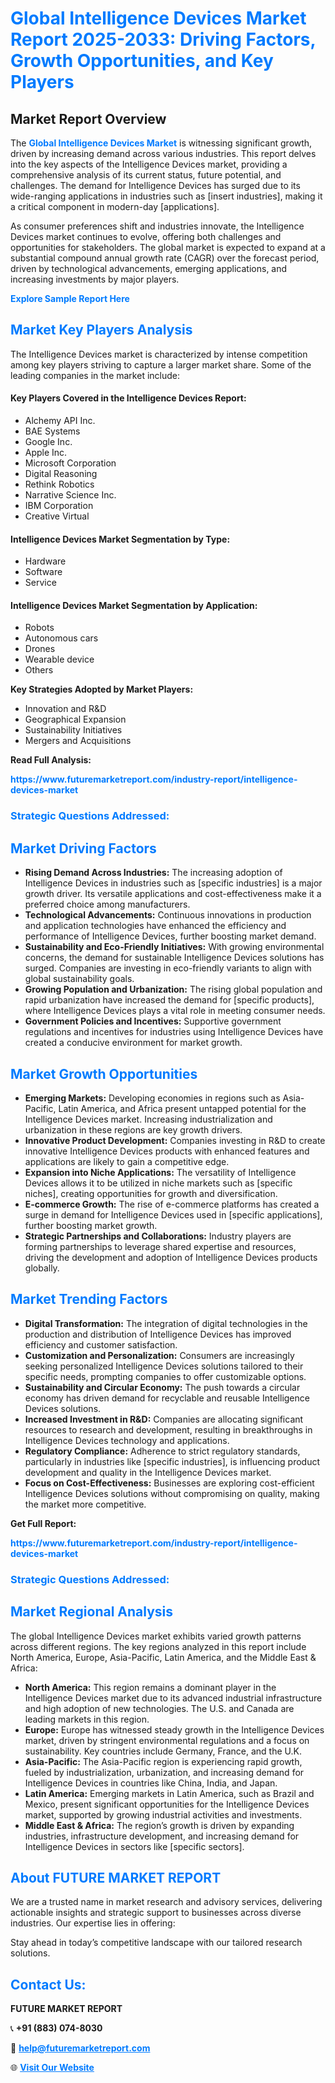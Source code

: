 <h1 style="color: #007BFF;">Global Intelligence Devices Market Report 2025-2033: Driving Factors, Growth Opportunities, and Key Players</h1>

<section id="overview">
<h2>Market Report Overview</h2>
<p>The <a href="https://www.futuremarketreport.com/industry-report/intelligence-devices-market" style="color: #007BFF; text-decoration: none;"><strong>Global Intelligence Devices Market</strong></a> is witnessing significant growth, driven by increasing demand across various industries. This report delves into the key aspects of the Intelligence Devices market, providing a comprehensive analysis of its current status, future potential, and challenges. The demand for Intelligence Devices has surged due to its wide-ranging applications in industries such as [insert industries], making it a critical component in modern-day [applications].</p>
<p>As consumer preferences shift and industries innovate, the Intelligence Devices market continues to evolve, offering both challenges and opportunities for stakeholders. The global market is expected to expand at a substantial compound annual growth rate (CAGR) over the forecast period, driven by technological advancements, emerging applications, and increasing investments by major players.</p>
</section>

<section id="overview">
<p><a href="https://www.futuremarketreport.com/request-sample/reportId=82195" style="color: #007BFF; text-decoration: none;"><strong>Explore Sample Report Here</strong></a></p>
</section>

<section id="key-players">
<h2 style="color: #007BFF;">Market Key Players Analysis</h2>
<p>The Intelligence Devices market is characterized by intense competition among key players striving to capture a larger market share. Some of the leading companies in the market include:</p>
<h4>Key Players Covered in the Intelligence Devices Report:</h4>
<ul><li>Alchemy API Inc.</li><li>BAE Systems</li><li>Google Inc.</li><li>Apple Inc.</li><li>Microsoft Corporation</li><li>Digital Reasoning</li><li>Rethink Robotics</li><li>Narrative Science Inc.</li><li>IBM Corporation</li><li>Creative Virtual</li></ul>
<h4>Intelligence Devices Market Segmentation by Type:</h4>
<ul><li>Hardware</li><li>Software</li><li>Service</li></ul>

<h4>Intelligence Devices Market Segmentation by Application:</h4>
<ul><li>Robots</li><li>Autonomous cars</li><li>Drones</li><li>Wearable device</li><li>Others</li></ul>
<p><strong>Key Strategies Adopted by Market Players:</strong></p>
<ul>
<li>Innovation and R&D</li>
<li>Geographical Expansion</li>
<li>Sustainability Initiatives</li>
<li>Mergers and Acquisitions</li>
</ul>
</section>

<section>
<p><strong>Read Full Analysis: </strong></p><a href="https://www.futuremarketreport.com/industry-report/intelligence-devices-market" style="color: #007BFF; text-decoration: none;"><strong>https://www.futuremarketreport.com/industry-report/intelligence-devices-market</strong></a>
<h3 style="color: #007BFF;">Strategic Questions Addressed:</h3>
</section>

<section id="driving-factors">
<h2 style="color: #007BFF;">Market Driving Factors</h2>
<ul>
<li><strong>Rising Demand Across Industries:</strong> The increasing adoption of Intelligence Devices in industries such as [specific industries] is a major growth driver. Its versatile applications and cost-effectiveness make it a preferred choice among manufacturers.</li>
<li><strong>Technological Advancements:</strong> Continuous innovations in production and application technologies have enhanced the efficiency and performance of Intelligence Devices, further boosting market demand.</li>
<li><strong>Sustainability and Eco-Friendly Initiatives:</strong> With growing environmental concerns, the demand for sustainable Intelligence Devices solutions has surged. Companies are investing in eco-friendly variants to align with global sustainability goals.</li>
<li><strong>Growing Population and Urbanization:</strong> The rising global population and rapid urbanization have increased the demand for [specific products], where Intelligence Devices plays a vital role in meeting consumer needs.</li>
<li><strong>Government Policies and Incentives:</strong> Supportive government regulations and incentives for industries using Intelligence Devices have created a conducive environment for market growth.</li>
</ul>
</section>

<section id="growth-opportunities">
<h2 style="color: #007BFF;">Market Growth Opportunities</h2>
<ul>
<li><strong>Emerging Markets:</strong> Developing economies in regions such as Asia-Pacific, Latin America, and Africa present untapped potential for the Intelligence Devices market. Increasing industrialization and urbanization in these regions are key growth drivers.</li>
<li><strong>Innovative Product Development:</strong> Companies investing in R&D to create innovative Intelligence Devices products with enhanced features and applications are likely to gain a competitive edge.</li>
<li><strong>Expansion into Niche Applications:</strong> The versatility of Intelligence Devices allows it to be utilized in niche markets such as [specific niches], creating opportunities for growth and diversification.</li>
<li><strong>E-commerce Growth:</strong> The rise of e-commerce platforms has created a surge in demand for Intelligence Devices used in [specific applications], further boosting market growth.</li>
<li><strong>Strategic Partnerships and Collaborations:</strong> Industry players are forming partnerships to leverage shared expertise and resources, driving the development and adoption of Intelligence Devices products globally.</li>
</ul>
</section>

<section id="trending-factors">
<h2 style="color: #007BFF;">Market Trending Factors</h2>
<ul>
<li><strong>Digital Transformation:</strong> The integration of digital technologies in the production and distribution of Intelligence Devices has improved efficiency and customer satisfaction.</li>
<li><strong>Customization and Personalization:</strong> Consumers are increasingly seeking personalized Intelligence Devices solutions tailored to their specific needs, prompting companies to offer customizable options.</li>
<li><strong>Sustainability and Circular Economy:</strong> The push towards a circular economy has driven demand for recyclable and reusable Intelligence Devices solutions.</li>
<li><strong>Increased Investment in R&D:</strong> Companies are allocating significant resources to research and development, resulting in breakthroughs in Intelligence Devices technology and applications.</li>
<li><strong>Regulatory Compliance:</strong> Adherence to strict regulatory standards, particularly in industries like [specific industries], is influencing product development and quality in the Intelligence Devices market.</li>
<li><strong>Focus on Cost-Effectiveness:</strong> Businesses are exploring cost-efficient Intelligence Devices solutions without compromising on quality, making the market more competitive.</li>
</ul>
</section>

<section>
<p><strong>Get Full Report: </strong></p><a href="https://www.futuremarketreport.com/industry-report/intelligence-devices-market" style="color: #007BFF; text-decoration: none;"><strong>https://www.futuremarketreport.com/industry-report/intelligence-devices-market</strong></a>
<h3 style="color: #007BFF;">Strategic Questions Addressed:</h3>
</section>


<section id="regional-analysis">
<h2 style="color: #007BFF;">Market Regional Analysis</h2>
<p>The global Intelligence Devices market exhibits varied growth patterns across different regions. The key regions analyzed in this report include North America, Europe, Asia-Pacific, Latin America, and the Middle East & Africa:</p>
<ul>
<li><strong>North America:</strong> This region remains a dominant player in the Intelligence Devices market due to its advanced industrial infrastructure and high adoption of new technologies. The U.S. and Canada are leading markets in this region.</li>
<li><strong>Europe:</strong> Europe has witnessed steady growth in the Intelligence Devices market, driven by stringent environmental regulations and a focus on sustainability. Key countries include Germany, France, and the U.K.</li>
<li><strong>Asia-Pacific:</strong> The Asia-Pacific region is experiencing rapid growth, fueled by industrialization, urbanization, and increasing demand for Intelligence Devices in countries like China, India, and Japan.</li>
<li><strong>Latin America:</strong> Emerging markets in Latin America, such as Brazil and Mexico, present significant opportunities for the Intelligence Devices market, supported by growing industrial activities and investments.</li>
<li><strong>Middle East & Africa:</strong> The region’s growth is driven by expanding industries, infrastructure development, and increasing demand for Intelligence Devices in sectors like [specific sectors].</li>
</ul>
</section>

<footer>
<h2 style="color: #007BFF;">About FUTURE MARKET REPORT</h2>
<p>We are a trusted name in market research and advisory services, delivering actionable insights and strategic support to businesses across diverse industries. Our expertise lies in offering:</p>

<p>Stay ahead in today’s competitive landscape with our tailored research solutions.</p>

<h2 style="color: #007BFF;">Contact Us:</h2>
<p><strong>FUTURE MARKET REPORT</strong></p>
<p>📞 <strong>+91 (883) 074-8030</strong></p>
<p>📧 <strong><a href="mailto:help@futuremarketreport.com" style="color: #007BFF;">help@futuremarketreport.com</a></strong></p>
<p>🌐 <strong><a href="https://www.futuremarketreport.com/" style="color: #007BFF;">Visit Our Website</a></strong></p>
</footer>